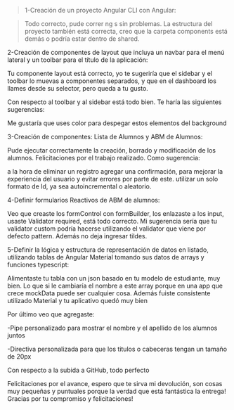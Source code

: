 

> 1-Creación de un proyecto Angular CLI con Angular:

> Todo correcto, pude correr ng s sin problemas. La estructura del proyecto también está correcta, creo que la carpeta components está demás o podría estar dentro de shared.

2-Creación de componentes de layout que incluya un navbar para el menú lateral y un toolbar para el título de la aplicación:

Tu componente layout está correcto, yo te sugeriría que el sidebar y el toolbar lo muevas a componentes separados, y que en el dashboard los llames desde su selector, pero queda a tu gusto.

Con respecto al toolbar y al sidebar está todo bien. Te haría las siguientes sugerencias:

Me gustaría que uses color para despegar estos elementos del background


3-Creación de componentes: Lista de Alumnos y ABM de Alumnos:

Pude ejecutar correctamente la creación, borrado y modificación de los alumnos. Felicitaciones por el trabajo realizado. Como sugerencia: 

 a la hora de eliminar un registro agregar una confirmación, para mejorar la experiencia del usuario y evitar errores por parte de este.
utilizar un solo formato de Id, ya sea autoincremental o aleatorio.


4-Definir formularios Reactivos de ABM de alumnos:

Veo que creaste los formControl con formBuilder, los enlazaste a los input, usaste Validator required, está todo correcto. Mi sugerencia sería que tu validator custom podría hacerse utilizando el validator que viene por defecto pattern. Además no deja ingresar tildes. 



5-Definir la lógica y estructura de representación de datos en listado, utilizando tablas de Angular Material tomando sus datos de arrays y funciones typescript:

Alimentaste tu tabla con un json basado en tu modelo de estudiante, muy bien. Lo que si le cambiaría el nombre a este array porque en una app que crece mockData puede ser cualquier cosa. Además fuiste consistente utilizado Material y tu aplicativo quedó muy bien



Por último veo que agregaste:

-Pipe personalizado para mostrar el nombre y el apellido de los alumnos juntos

-Directiva personalizada para que los titulos o cabeceras tengan un tamaño de 20px

Con respecto a la subida a GitHub, todo perfecto



Felicitaciones por el avance, espero que te sirva mi devolución, son cosas muy pequeñas y puntuales porque la verdad que está fantástica la entrega! Gracias por tu compromiso y felicitaciones!
